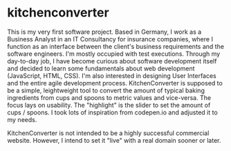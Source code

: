# kitchenconverter
This is my very first software project. Based in Germany, I work as a Business Analyst in an IT Consultancy for insurance companies, where I function as an interface between 
the client's business requirements and the software engineers. I'm mostly occupied with test executions.
Through my day-to-day job, I have become curious about software development itself and decided to learn some fundamentals about web development (JavaScript, HTML, CSS). 
I'm also interested in designing User Interfaces and the entire agile development process. 
KitchenConverter is supposed to be a simple, leightweight tool to convert the amount of typical baking ingredients from cups and spoons to metric values and vice-versa. The focus
lays on usability. The "highlight" is the slider to set the amount of cups / spoons. I took lots of inspiration from codepen.io and adjusted it to my needs. 

KitchenConverter is not intended to be a highly successful commercial website. However, I intend to set it "live" with a real domain sooner or later.
